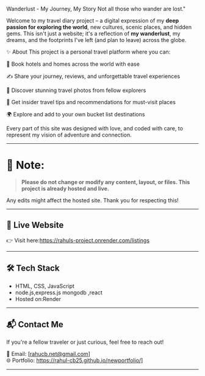  Wanderlust - My Journey, My Story
Not all those who wander are lost."

Welcome to my travel diary project – a digital expression of my **deep passion for exploring the world**, new cultures, scenic places, and hidden gems. This isn't just a website; it's a reflection of 
**my wanderlust**, my dreams, and the footprints I've left (and plan to leave) across the globe.

✨ About
This project is a personal travel platform where you can:

🏨 Book hotels and homes across the world with ease

✍️ Share your journey, reviews, and unforgettable travel experiences

📸 Discover stunning travel photos from fellow explorers

📍 Get insider travel tips and recommendations for must-visit places

🌍 Explore and add to your own bucket list destinations

Every part of this site was designed with love, and coded with care, to represent my vision of adventure and connection.

---

# 🚫 Note:
> **Please do not change or modify any content, layout, or files. This project is already hosted and live.**

Any edits might affect the hosted site. Thank you for respecting this!

---

## 🔗 Live Website

👉 Visit here:https://rahuls-project.onrender.com/listings

---

## 🛠️ Tech Stack

- HTML, CSS, JavaScript
- node.js,express.js mongodb ,react
- Hosted on:Render 

---

## 📬 Contact Me

If you're a fellow traveler or just curious, feel free to reach out!

📧 Email: [rahucb.net@gmail.com]  
🌐 Portfolio: https://rahul-cb25.github.io/newportfolio/]

---

